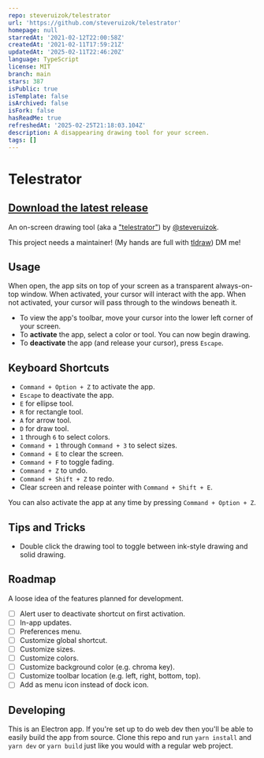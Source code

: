 ```yaml
---
repo: steveruizok/telestrator
url: 'https://github.com/steveruizok/telestrator'
homepage: null
starredAt: '2021-02-12T22:00:58Z'
createdAt: '2021-02-11T17:59:21Z'
updatedAt: '2025-02-11T22:46:20Z'
language: TypeScript
license: MIT
branch: main
stars: 387
isPublic: true
isTemplate: false
isArchived: false
isFork: false
hasReadMe: true
refreshedAt: '2025-02-25T21:18:03.104Z'
description: A disappearing drawing tool for your screen.
tags: []
---
```


# Telestrator

## [Download the latest release](https://github.com/steveruizok/telestrator/releases)

An on-screen drawing tool (aka a ["telestrator"](https://en.wikipedia.org/wiki/Telestrator)) by [@steveruizok](https://twitter.com/steveruizok).

This project needs a maintainer! (My hands are full with [tldraw](https://github.com/tldraw/tldraw)) DM me!

## Usage

When open, the app sits on top of your screen as a transparent always-on-top window. When activated, your cursor will interact with the app. When not activated, your cursor will pass through to the windows beneath it.

- To view the app's toolbar, move your cursor into the lower left corner of your screen.
- To **activate** the app, select a color or tool. You can now begin drawing.
- To **deactivate** the app (and release your cursor), press `Escape`.

## Keyboard Shortcuts

- `Command + Option + Z` to activate the app.
- `Escape` to deactivate the app.
- `E` for ellipse tool.
- `R` for rectangle tool.
- `A` for arrow tool.
- `D` for draw tool.
- `1` through `6` to select colors.
- `Command + 1` through `Command + 3` to select sizes.
- `Command + E` to clear the screen.
- `Command + F` to toggle fading.
- `Command + Z` to undo.
- `Command + Shift + Z` to redo.
- Clear screen and release pointer with `Command + Shift + E`.

You can also activate the app at any time by pressing `Command + Option + Z`.

## Tips and Tricks

- Double click the drawing tool to toggle between ink-style drawing and solid drawing.

## Roadmap

A loose idea of the features planned for development.

- [ ] Alert user to deactivate shortcut on first activation.
- [ ] In-app updates.
- [ ] Preferences menu.
- [ ] Customize global shortcut.
- [ ] Customize sizes.
- [ ] Customize colors.
- [ ] Customize background color (e.g. chroma key).
- [ ] Customize toolbar location (e.g. left, right, bottom, top).
- [ ] Add as menu icon instead of dock icon.

## Developing

This is an Electron app. If you're set up to do web dev then you'll be able to easily build the app from source. Clone this repo and run `yarn install` and `yarn dev` or `yarn build` just like you would with a regular web project.
